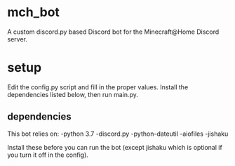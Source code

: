 # mch_bot
A custom discord.py based Discord bot for the Minecraft@Home Discord server.

# setup
Edit the config.py script and fill in the proper values. Install the dependencies listed below, then run main.py.

## dependencies
This bot relies on:
-python 3.7
-discord.py
-python-dateutil
-aiofiles
-jishaku

Install these before you can run the bot (except jishaku which is optional if you turn it off in the config).
